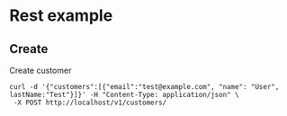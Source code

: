 # Rest example

## Create
Create customer
```shell script
curl -d '{"customers":[{"email":"test@example.com", "name": "User", lastName:"Test"}]}' -H "Content-Type: application/json" \
 -X POST http://localhost/v1/customers/
 ```

